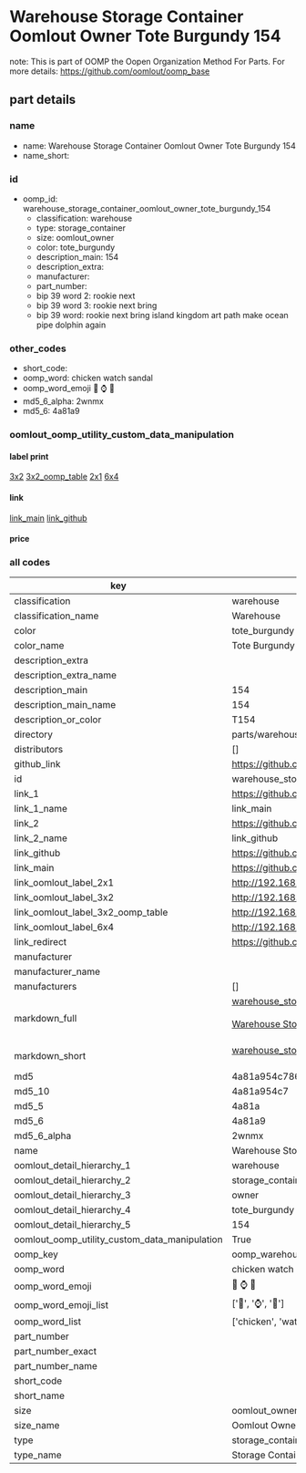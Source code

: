 # Warehouse Storage Container Oomlout Owner Tote Burgundy 154  

note: This is part of OOMP the Oopen Organization Method For Parts. For more details: https://github.com/oomlout/oomp_base

##  part details
  







### name
* name: Warehouse Storage Container Oomlout Owner Tote Burgundy 154
* name_short: 
### id
* oomp_id: warehouse_storage_container_oomlout_owner_tote_burgundy_154
  * classification: warehouse
  * type: storage_container
  * size: oomlout_owner
  * color: tote_burgundy
  * description_main: 154
  * description_extra: 
  * manufacturer: 
  * part_number: 
  * bip 39 word 2: rookie next
  * bip 39 word 3: rookie next bring
  * bip 39 word: rookie next bring island kingdom art path make ocean pipe dolphin again

### other_codes
* short_code: 
* oomp_word: chicken watch sandal
* oomp_word_emoji :chicken: :watch: :sandal:
* md5_6_alpha: 2wnmx
* md5_6: 4a81a9






### oomlout_oomp_utility_custom_data_manipulation
#### label print
[3x2](http://192.168.1.245:1112/?label=oomp%202wnmx)
[3x2_oomp_table](http://192.168.1.108:1112/?label=oomp%202wnmx)
[2x1](http://192.168.1.242:1112/?label=oomp%202wnmx)
[6x4](http://192.168.1.55:1112/?label=oomp%202wnmx)    

#### link

[link_main](https://github.com/oomlout/oomlout_oomp_version_1_messy/tree/main/parts/warehouse_storage_container_oomlout_owner_tote_burgundy_154) [link_github](https://github.com/oomlout/oomlout_oomp_version_1_messy/tree/main/parts/warehouse_storage_container_oomlout_owner_tote_burgundy_154)                             

#### price







### all codes 
| key | value |  
| --- | --- |  
| classification | warehouse |  
| classification_name | Warehouse |  
| color | tote_burgundy |  
| color_name | Tote Burgundy |  
| description_extra |  |  
| description_extra_name |  |  
| description_main | 154 |  
| description_main_name | 154 |  
| description_or_color | T154 |  
| directory | parts/warehouse_storage_container_oomlout_owner_tote_burgundy_154 |  
| distributors | [] |  
| github_link | https://github.com/oomlout/oomlout_oomp_part_src/tree/main/parts/warehouse_storage_container_oomlout_owner_tote_burgundy_154 |  
| id | warehouse_storage_container_oomlout_owner_tote_burgundy_154 |  
| link_1 | https://github.com/oomlout/oomlout_oomp_version_1_messy/tree/main/parts/warehouse_storage_container_oomlout_owner_tote_burgundy_154 |  
| link_1_name | link_main |  
| link_2 | https://github.com/oomlout/oomlout_oomp_version_1_messy/tree/main/parts/warehouse_storage_container_oomlout_owner_tote_burgundy_154 |  
| link_2_name | link_github |  
| link_github | https://github.com/oomlout/oomlout_oomp_version_1_messy/tree/main/parts/warehouse_storage_container_oomlout_owner_tote_burgundy_154 |  
| link_main | https://github.com/oomlout/oomlout_oomp_version_1_messy/tree/main/parts/warehouse_storage_container_oomlout_owner_tote_burgundy_154 |  
| link_oomlout_label_2x1 | http://192.168.1.242:1112/?label=oomp%202wnmx |  
| link_oomlout_label_3x2 | http://192.168.1.245:1112/?label=oomp%202wnmx |  
| link_oomlout_label_3x2_oomp_table | http://192.168.1.108:1112/?label=oomp%202wnmx |  
| link_oomlout_label_6x4 | http://192.168.1.55:1112/?label=oomp%202wnmx |  
| link_redirect | https://github.com/oomlout/oomlout_oomp_version_1_messy/tree/main/parts/warehouse_storage_container_oomlout_owner_tote_burgundy_154 |  
| manufacturer |  |  
| manufacturer_name |  |  
| manufacturers | [] |  
| markdown_full | [warehouse_storage_container_oomlout_owner_tote_burgundy_154](none)<br>[](none)<br>[Warehouse Storage Container Oomlout Owner Tote Burgundy 154](none)<br><br> |  
| markdown_short | [warehouse_storage_container_oomlout_owner_tote_burgundy_154](none)<br><br> |  
| md5 | 4a81a954c786941c333d5766386555de |  
| md5_10 | 4a81a954c7 |  
| md5_5 | 4a81a |  
| md5_6 | 4a81a9 |  
| md5_6_alpha | 2wnmx |  
| name | Warehouse Storage Container Oomlout Owner Tote Burgundy 154 |  
| oomlout_detail_hierarchy_1 | warehouse |  
| oomlout_detail_hierarchy_2 | storage_container |  
| oomlout_detail_hierarchy_3 | owner |  
| oomlout_detail_hierarchy_4 | tote_burgundy |  
| oomlout_detail_hierarchy_5 | 154 |  
| oomlout_oomp_utility_custom_data_manipulation | True |  
| oomp_key | oomp_warehouse_storage_container_oomlout_owner_tote_burgundy_154 |  
| oomp_word | chicken watch sandal |  
| oomp_word_emoji | :chicken: :watch: :sandal: |  
| oomp_word_emoji_list | [':chicken:', ':watch:', ':sandal:'] |  
| oomp_word_list | ['chicken', 'watch', 'sandal'] |  
| part_number |  |  
| part_number_exact |  |  
| part_number_name |  |  
| short_code |  |  
| short_name |  |  
| size | oomlout_owner |  
| size_name | Oomlout Owner |  
| type | storage_container |  
| type_name | Storage Container |  
